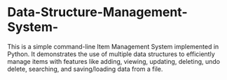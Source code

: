 # Data-Structure-Management-System-
This is a simple command-line Item Management System implemented in Python. It demonstrates the use of multiple data structures to efficiently manage items with features like adding, viewing, updating, deleting, undo delete, searching, and saving/loading data from a file.
